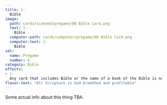 ```yaml
---
title: |-
  Bible
image: 
  path: cards/scanned/pregame/06 Bible Card.png
  text: |-
    Bible
  computer-path: cards/computer/pregame/06 Bible Card.png
  computer-text: |-
    Bible
set:
  name: Pregame
  number: 6
category: Bible
effects: 
- |-
  Any card that includes Bible or the name of a book of the Bible is now tripled in effect.
flavor-text: "All Scripture is God-breathed and profitable"
---
```

Some actual info about this thing TBA.
